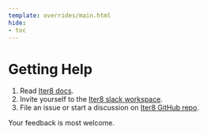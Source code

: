 ```yaml
---
template: overrides/main.html
hide:
- toc
---
```


# Getting Help

1. Read [Iter8 docs](https://iter8.tools).
2. Invite yourself to the [Iter8 slack workspace](https://iter8-tools.slack.com).
3. File an issue or start a discussion on [Iter8 GitHub repo](https://github.com/iter8-tools/iter8).

Your feedback is most welcome.